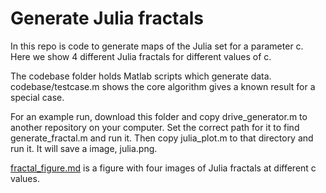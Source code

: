 # Generate Julia fractals

In this repo is code to generate maps of the Julia set for a parameter c. Here we show 4 different Julia fractals for different values of c.

The codebase folder holds Matlab scripts which generate data. codebase/testcase.m shows the core algorithm gives a known result for a special case.

For an example run, download this folder and copy drive_generator.m to another repository on your computer. Set the correct path for it to find generate_fractal.m and run it. Then copy julia_plot.m to that directory and run it. It will save a image, julia.png.

[fractal_figure.md](analysis/fractal_figure.md) is a figure with four images of Julia fractals at different c values.
